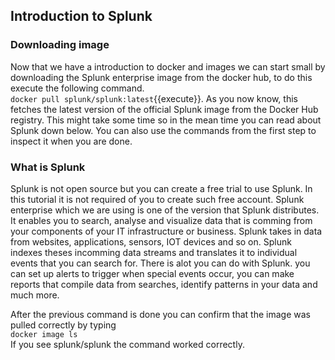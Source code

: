 ## Introduction to Splunk
### Downloading image
Now that we have a introduction to docker and images we can start small by downloading the Splunk enterprise image from the docker hub, to do this execute the following command.  
`docker pull splunk/splunk:latest`{{execute}}. As you now know, this fetches the latest version of the official Splunk image from the Docker Hub registry. 
This might take some time so in the mean time you can read about Splunk down below. You can also use the commands from the first step to inspect it when you are done.

### What is Splunk
Splunk is not open source but you can create a free trial to use Splunk. In this tutorial it is not required of you to create such free account. 
Splunk enterprise which we are using is one of the version that Splunk distributes. It enables you to search, analyse and visualize data that is comming from your components of your IT infrastructure or business. Splunk takes in data from websites, applications, sensors, IOT devices and so on. Splunk indexes theses incomming data streams and translates it to individual events that you can search for.
There is alot you can do with Splunk. you can set up alerts to trigger when special events occur, you can make reports that compile data from searches, identify patterns in your data and much more.   
  
After the previous command is done you can confirm that the image was pulled correctly by typing  
`docker image ls`  
If you see splunk/splunk the command worked correctly. 


